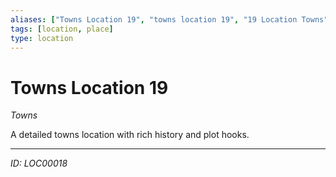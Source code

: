 ```yaml
---
aliases: ["Towns Location 19", "towns location 19", "19 Location Towns"]
tags: [location, place]
type: location
---
```


# Towns Location 19

*Towns*

A detailed towns location with rich history and plot hooks.

---
*ID: LOC00018*